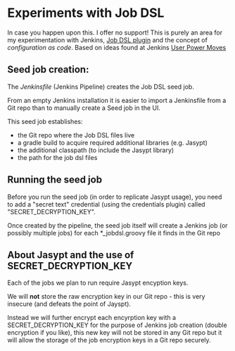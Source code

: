 # Experiments with Job DSL

In case you happen upon this.  I offer no support!  This is purely an area for my experimentation with Jenkins, [Job DSL plugin](https://wiki.jenkins.io/display/JENKINS/Job+DSL+Plugin) and the concept of *configuration as code*.  Based on ideas found at Jenkins [User Power Moves](https://github.com/jenkinsci/job-dsl-plugin/wiki/User-Power-Moves)

## Seed job creation:

The *Jenkinsfile* (Jenkins Pipeline) creates the Job DSL seed job.  

From an empty Jenkins installation it is easier to import a Jenkinsfile from a Git repo than to manually create a Seed job in the UI.

This seed job establishes:

* the Git repo where the Job DSL files live
* a gradle build to acquire required additional libraries (e.g. Jasypt)
* the additional classpath (to include the Jasypt library)
* the path for the job dsl files

## Running the seed job

Before you run the seed job (in order to replicate Jasypt usage), you need to add a "secret text" credential (using the credentials plugin) called "SECRET_DECRYPTION_KEY".

Once created by the pipeline, the seed job itself will create a Jenkins job (or possibly multiple jobs) for each \*_jobdsl.groovy file it finds in the Git repo

## About Jasypt and the use of SECRET_DECRYPTION_KEY

Each of the jobs we plan to run require Jasypt encyption keys.  

We will **not** store the raw encryption key in our Git repo - this is very insecure (and defeats the point of Jayspt).

Instead we will further encrypt each encyrption key with a SECRET_DECRYPTION_KEY for the purpose of Jenkins job creation (double encryption if you like), this new key will not be stored in any Git repo but it will allow the storage of the job encryption keys in a Git repo securely.
